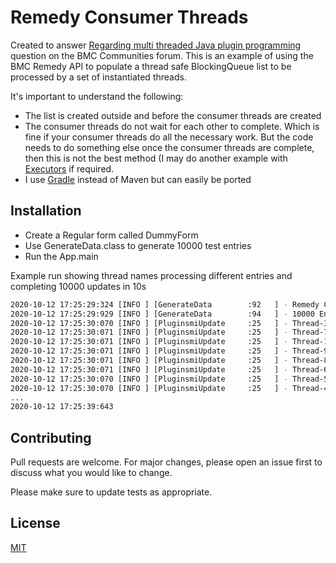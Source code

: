 # Remedy Consumer Threads

Created to answer [Regarding multi threaded Java plugin programming](https://communities.bmc.com/message/889052) question on the BMC Communities forum. This is an example of using the BMC Remedy API to populate a thread safe BlockingQueue<Entry> list to be processed by a set of instantiated threads.

It's important to understand the following:
- The list is created outside and before the consumer threads are created
- The consumer threads do not wait for each other to complete. Which is fine if your consumer threads do all the necessary work. But the code needs to do something else once the consumer threads are complete, then this is not the best method (I may do another example with [Executors](https://docs.oracle.com/javase/8/docs/api/java/util/concurrent/Executor.html) if required.
- I use [Gradle](https://gradle.org/) instead of Maven but can easily be ported


## Installation

- Create a Regular form called DummyForm
- Use GenerateData.class to generate 10000 test entries
- Run the App.main

Example run showing thread names processing different entries and completing 10000 updates in 10s
```bash
2020-10-12 17:25:29:324 [INFO ] [GenerateData        :92   ] - Remedy Consumer Threads v1.0 - me@dannykellett.com
2020-10-12 17:25:29:929 [INFO ] [GenerateData        :94   ] - 10000 Entries found to update
2020-10-12 17:25:30:070 [INFO ] [PluginsmiUpdate     :25   ] - Thread-3 Updating entry 000000000021924
2020-10-12 17:25:30:071 [INFO ] [PluginsmiUpdate     :25   ] - Thread-7 Updating entry 000000000021928
2020-10-12 17:25:30:071 [INFO ] [PluginsmiUpdate     :25   ] - Thread-10 Updating entry 000000000021931
2020-10-12 17:25:30:071 [INFO ] [PluginsmiUpdate     :25   ] - Thread-9 Updating entry 000000000021930
2020-10-12 17:25:30:071 [INFO ] [PluginsmiUpdate     :25   ] - Thread-8 Updating entry 000000000021929
2020-10-12 17:25:30:071 [INFO ] [PluginsmiUpdate     :25   ] - Thread-6 Updating entry 000000000021927
2020-10-12 17:25:30:070 [INFO ] [PluginsmiUpdate     :25   ] - Thread-5 Updating entry 000000000021926
2020-10-12 17:25:30:070 [INFO ] [PluginsmiUpdate     :25   ] - Thread-4 Updating entry 000000000021925
...
2020-10-12 17:25:39:643
```

## Contributing
Pull requests are welcome. For major changes, please open an issue first to discuss what you would like to change.

Please make sure to update tests as appropriate.

## License
[MIT](https://choosealicense.com/licenses/mit/)
